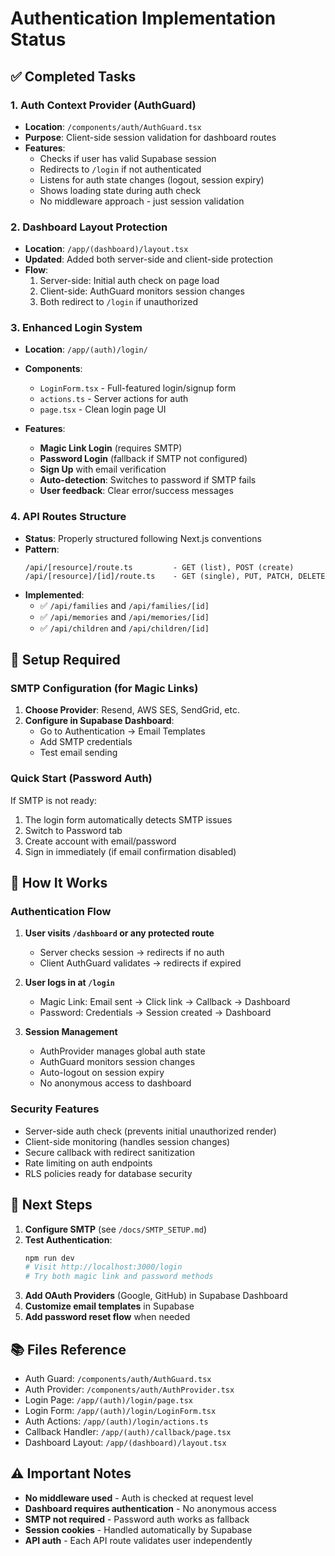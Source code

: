 # Authentication Implementation Status

## ✅ Completed Tasks

### 1. Auth Context Provider (AuthGuard)
- **Location**: `/components/auth/AuthGuard.tsx`
- **Purpose**: Client-side session validation for dashboard routes
- **Features**:
  - Checks if user has valid Supabase session
  - Redirects to `/login` if not authenticated
  - Listens for auth state changes (logout, session expiry)
  - Shows loading state during auth check
  - No middleware approach - just session validation

### 2. Dashboard Layout Protection
- **Location**: `/app/(dashboard)/layout.tsx`
- **Updated**: Added both server-side and client-side protection
- **Flow**:
  1. Server-side: Initial auth check on page load
  2. Client-side: AuthGuard monitors session changes
  3. Both redirect to `/login` if unauthorized

### 3. Enhanced Login System
- **Location**: `/app/(auth)/login/`
- **Components**:
  - `LoginForm.tsx` - Full-featured login/signup form
  - `actions.ts` - Server actions for auth
  - `page.tsx` - Clean login page UI

- **Features**:
  - **Magic Link Login** (requires SMTP)
  - **Password Login** (fallback if SMTP not configured)
  - **Sign Up** with email verification
  - **Auto-detection**: Switches to password if SMTP fails
  - **User feedback**: Clear error/success messages

### 4. API Routes Structure
- **Status**: Properly structured following Next.js conventions
- **Pattern**:
  ```
  /api/[resource]/route.ts         - GET (list), POST (create)
  /api/[resource]/[id]/route.ts    - GET (single), PUT, PATCH, DELETE
  ```
- **Implemented**:
  - ✅ `/api/families` and `/api/families/[id]`
  - ✅ `/api/memories` and `/api/memories/[id]`
  - ✅ `/api/children` and `/api/children/[id]`

## 🔧 Setup Required

### SMTP Configuration (for Magic Links)
1. **Choose Provider**: Resend, AWS SES, SendGrid, etc.
2. **Configure in Supabase Dashboard**:
   - Go to Authentication → Email Templates
   - Add SMTP credentials
   - Test email sending

### Quick Start (Password Auth)
If SMTP is not ready:
1. The login form automatically detects SMTP issues
2. Switch to Password tab
3. Create account with email/password
4. Sign in immediately (if email confirmation disabled)

## 📝 How It Works

### Authentication Flow
1. **User visits `/dashboard` or any protected route**
   - Server checks session → redirects if no auth
   - Client AuthGuard validates → redirects if expired

2. **User logs in at `/login`**
   - Magic Link: Email sent → Click link → Callback → Dashboard
   - Password: Credentials → Session created → Dashboard

3. **Session Management**
   - AuthProvider manages global auth state
   - AuthGuard monitors session changes
   - Auto-logout on session expiry
   - No anonymous access to dashboard

### Security Features
- Server-side auth check (prevents initial unauthorized render)
- Client-side monitoring (handles session changes)
- Secure callback with redirect sanitization
- Rate limiting on auth endpoints
- RLS policies ready for database security

## 🚀 Next Steps

1. **Configure SMTP** (see `/docs/SMTP_SETUP.md`)
2. **Test Authentication**:
   ```bash
   npm run dev
   # Visit http://localhost:3000/login
   # Try both magic link and password methods
   ```
3. **Add OAuth Providers** (Google, GitHub) in Supabase Dashboard
4. **Customize email templates** in Supabase
5. **Add password reset flow** when needed

## 📚 Files Reference

- Auth Guard: `/components/auth/AuthGuard.tsx`
- Auth Provider: `/components/auth/AuthProvider.tsx`
- Login Page: `/app/(auth)/login/page.tsx`
- Login Form: `/app/(auth)/login/LoginForm.tsx`
- Auth Actions: `/app/(auth)/login/actions.ts`
- Callback Handler: `/app/(auth)/callback/page.tsx`
- Dashboard Layout: `/app/(dashboard)/layout.tsx`

## ⚠️ Important Notes

- **No middleware used** - Auth is checked at request level
- **Dashboard requires authentication** - No anonymous access
- **SMTP not required** - Password auth works as fallback
- **Session cookies** - Handled automatically by Supabase
- **API auth** - Each API route validates user independently